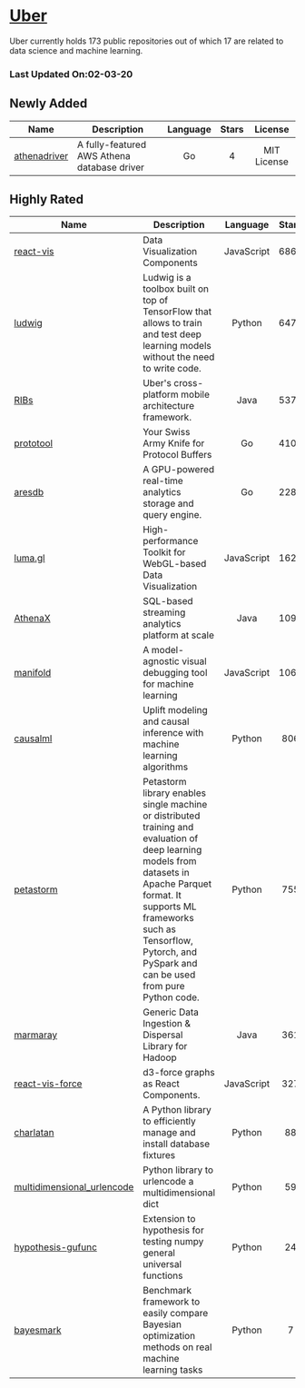 # [Uber](https://github.com/uber)

Uber currently holds 173 public repositories out of which 17 are related to data science and machine learning.

 ### Last Updated On:02-03-20

## Newly Added

| Name | Description | Language | Stars | License |
| ---- | ----------- | :--------: | :-----: | :-------: |
| [athenadriver](https://github.com/uber/athenadriver) | A fully-featured AWS Athena database driver | Go | 4 | MIT License |

## Highly Rated

| Name | Description | Language | Stars | License |
| ---- | ----------- | :--------: | :-----: | :-------: |
 | [react-vis](https://github.com/uber/react-vis) | Data Visualization Components | JavaScript | 6868 | MIT License |
| [ludwig](https://github.com/uber/ludwig) | Ludwig is a toolbox built on top of TensorFlow that allows to train and test deep learning models without the need to write code. | Python | 6478 | Apache License 2.0 |
| [RIBs](https://github.com/uber/RIBs) | Uber's cross-platform mobile architecture framework. | Java | 5370 | Apache License 2.0 |
| [prototool](https://github.com/uber/prototool) | Your Swiss Army Knife for Protocol Buffers | Go | 4108 | MIT License |
| [aresdb](https://github.com/uber/aresdb) | A GPU-powered real-time analytics storage and query engine.  | Go | 2283 | Apache License 2.0 |
| [luma.gl](https://github.com/uber/luma.gl) | High-performance Toolkit for WebGL-based Data Visualization | JavaScript | 1626 | Other |
| [AthenaX](https://github.com/uber/AthenaX) | SQL-based streaming analytics platform at scale | Java | 1093 | Apache License 2.0 |
| [manifold](https://github.com/uber/manifold) | A model-agnostic visual debugging tool for machine learning | JavaScript | 1063 | Apache License 2.0 |
| [causalml](https://github.com/uber/causalml) | Uplift modeling and causal inference with machine learning algorithms | Python | 806 | Other |
| [petastorm](https://github.com/uber/petastorm) | Petastorm library enables single machine or distributed training and evaluation of deep learning models from datasets in Apache Parquet format. It supports ML frameworks such as Tensorflow, Pytorch, and PySpark and can be used from pure Python code. | Python | 755 | Apache License 2.0 |
| [marmaray](https://github.com/uber/marmaray) | Generic Data Ingestion & Dispersal Library for Hadoop | Java | 361 | Other |
| [react-vis-force](https://github.com/uber/react-vis-force) | d3-force graphs as React Components. | JavaScript | 327 | Other |
| [charlatan](https://github.com/uber/charlatan) | A Python library to efficiently manage and install database fixtures | Python | 88 | Other |
| [multidimensional_urlencode](https://github.com/uber/multidimensional_urlencode) | Python library to urlencode a multidimensional dict | Python | 59 | MIT License |
| [hypothesis-gufunc](https://github.com/uber/hypothesis-gufunc) | Extension to hypothesis for testing numpy general universal functions | Python | 24 | Apache License 2.0 |
| [bayesmark](https://github.com/uber/bayesmark) | Benchmark framework to easily compare Bayesian optimization methods on real machine learning tasks | Python | 7 | Apache License 2.0 |
